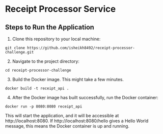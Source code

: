 # Receipt Processor Service

## Steps to Run the Application

1. Clone this repository to your local machine:

```
git clone https://github.com/isheikh8492/receipt-processor-challenge.git
```
2. Navigate to the project directory:

```
cd receipt-processor-challenge
```
3. Build the Docker image. This might take a few minutes.

```
docker build -t receipt_api .
```

4. After the Docker image has built successfully, run the Docker container:

```
docker run -p 8080:8080 receipt_api
```


This will start the application, and it will be accessible at http://localhost:8080. If http://localhost:8080/hello gives a Hello World message, this means the Docker container is up and running.
